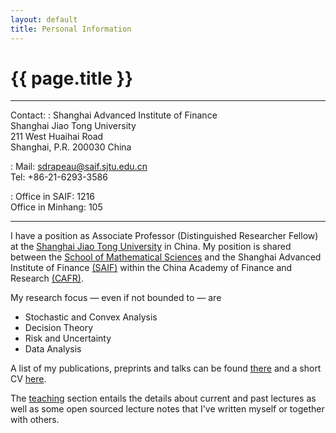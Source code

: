 ```yaml
---
layout: default
title: Personal Information
---
```


<h1 class="page-title">{{ page.title }}</h1>
<hr>


Contact:
:   Shanghai Advanced Institute of Finance<br>
    Shanghai Jiao Tong University<br>
    211 West Huaihai Road<br>
    Shanghai, P.R. 200030 China

:   Mail: sdrapeau@saif.sjtu.edu.cn <br>
    Tel: +86-21-6293-3586

:   Office in SAIF: 1216<br>
    Office in Minhang: 105
  
--------------------------------------

I have a position as Associate Professor (Distinguished Researcher Fellow) at the [Shanghai Jiao Tong University](http://en.sjtu.edu.cn) in China.
My position is shared between the [School of Mathematical Sciences](http://www.math.sjtu.edu.cn/) and the Shanghai Advanced Institute of Finance [(SAIF)](http://saif.sjtu.edu.cn) within the China Academy of Finance and Research [(CAFR)](http://en.cafr.cn).

My research focus &mdash; even if not bounded to &mdash; are

* Stochastic and Convex Analysis
* Decision Theory
* Risk and Uncertainty
* Data Analysis

A list of my publications, preprints and talks can be found [there]({{site.url}}/research) and a short CV [here]({{site.url}}/CV).

The [teaching]({{site.url}}/teaching) section entails the details about current and past lectures as well as some open sourced lecture notes that I've written myself or together with others.
